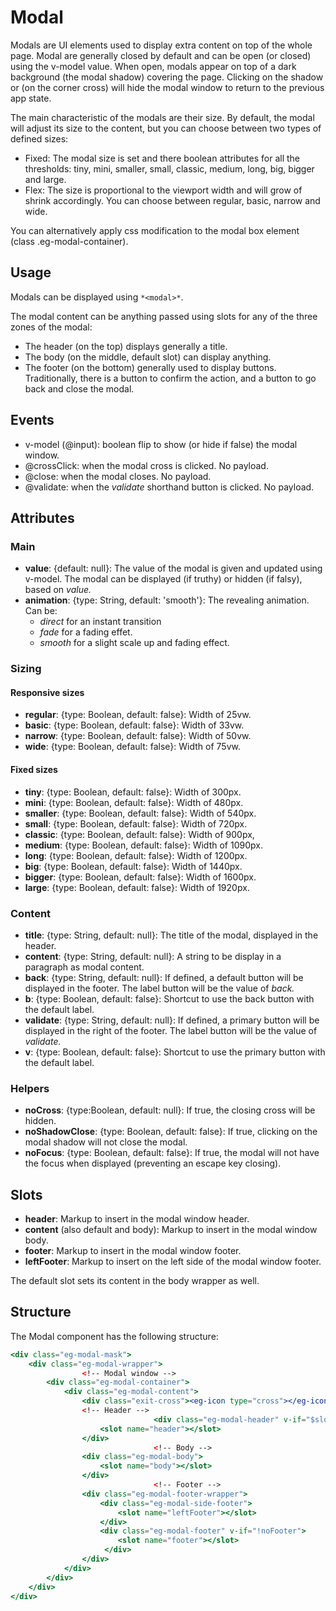 # Modal

Modals are UI elements used to display extra content on top of the whole page. Modal are generally closed by default and can be open (or closed) using the v-model value. When open, modals appear on top of a dark background (the modal shadow) covering the page. Clicking on the shadow or (on the corner cross) will hide the modal window to return to the previous app state.

The main characteristic of the modals are their size. By default, the modal will adjust its size to the content, but you can choose between two types of defined sizes:

- Fixed: The modal size is set and there boolean attributes for all the thresholds: tiny, mini, smaller, small, classic, medium, long, big, bigger and large.
- Flex: The size is proportional to the viewport width and will grow of shrink accordingly. You can choose between regular, basic, narrow and wide.

You can alternatively apply css modification to the modal box element (class .eg-modal-container).

## Usage

Modals can be displayed using `*<modal>*`.

The modal content can be anything passed using slots for any of the three zones of the modal:

- The header (on the top) displays generally a title.
- The body (on the middle, default slot) can display anything.
- The footer (on the bottom) generally used to display buttons. Traditionally, there is a button to confirm the action, and a button to go back and close the modal.

## Events

- v-model (@input): boolean flip to show (or hide if false) the modal window.
- @crossClick: when the modal cross is clicked. No payload.
- @close: when the modal closes. No payload.
- @validate: when the *validate* shorthand button is clicked. No payload.

## Attributes

### Main

- **value**: {default: null}: The value of the modal is given and updated using v-model. The modal can be displayed (if truthy) or hidden (if falsy), based on *value.*
- **animation**: {type: String, default: 'smooth'}: The revealing animation. Can be:
    - *direct* for an instant transition
    - *fade* for a fading effet.
    - *smooth* for a slight scale up and fading effect.

### Sizing

#### Responsive sizes

- **regular**: {type: Boolean, default: false}: Width of 25vw.
- **basic**: {type: Boolean, default: false}: Width of 33vw.
- **narrow**: {type: Boolean, default: false}: Width of 50vw.
- **wide**: {type: Boolean, default: false}: Width of 75vw.

#### Fixed sizes

- **tiny**: {type: Boolean, default: false}: Width of 300px.
- **mini**: {type: Boolean, default: false}: Width of 480px.
- **smaller**: {type: Boolean, default: false}: Width of 540px.
- **small**: {type: Boolean, default: false}: Width of 720px.
- **classic**: {type: Boolean, default: false}: Width of 900px,
- **medium**: {type: Boolean, default: false}: Width of 1090px.
- **long**: {type: Boolean, default: false}: Width of 1200px.
- **big**: {type: Boolean, default: false}: Width of 1440px.
- **bigger**: {type: Boolean, default: false}: Width of 1600px.
- **large**: {type: Boolean, default: false}: Width of 1920px.

### Content

- **title**: {type: String, default: null}: The title of the modal, displayed in the header.
- **content**: {type: String, default: null}: A string to be display in a paragraph as modal content.
- **back**: {type: String, default: null}: If defined, a default button will be displayed in the footer. The label button will be the value of *back.*
- **b**: {type: Boolean, default: false}: Shortcut to use the back button with the default label.
- **validate**: {type: String, default: null}: If defined, a primary button will be displayed in the right of the footer. The label button will be the value of *validate.*
- **v**: {type: Boolean, default: false}: Shortcut to use the primary button with the default label.

### Helpers

- **noCross**: {type:Boolean, default: null}: If true, the closing cross will be hidden.
- **noShadowClose**: {type: Boolean, default: false}: If true, clicking on the modal shadow will not close the modal.
- **noFocus**: {type: Boolean, default: false}: If true, the modal will not have the focus when displayed (preventing an escape key closing).

## Slots

- **header**: Markup to insert in the modal window header.
- **content** (also default and body): Markup to insert in the modal window body.
- **footer**: Markup to insert in the modal window footer.
- **leftFooter**: Markup to insert on the left side of the modal window footer.

The default slot sets its content in the body wrapper as well.

## Structure

The Modal component has the following structure:

```jsx
<div class="eg-modal-mask">
    <div class="eg-modal-wrapper">
				<!-- Modal window -->
        <div class="eg-modal-container">
            <div class="eg-modal-content">
                <div class="exit-cross"><eg-icon type="cross"></eg-icon></div>
                <!-- Header -->
								<div class="eg-modal-header" v-if="$slots.header">
                    <slot name="header"></slot>
                </div>
								<!-- Body -->
                <div class="eg-modal-body">
                    <slot name="body"></slot>
                </div>
								<!-- Footer -->
                <div class="eg-modal-footer-wrapper">
                    <div class="eg-modal-side-footer">
                        <slot name="leftFooter"></slot>
                    </div>
                    <div class="eg-modal-footer" v-if="!noFooter">
                        <slot name="footer"></slot>
                     </div>
                </div>
            </div>
        </div>
    </div>
</div>
```
